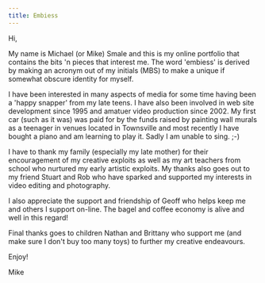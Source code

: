 ```yaml
---
title: Embiess
---
```


Hi,

My name is Michael (or Mike) Smale and this is my online portfolio that contains the bits 'n pieces that interest me. The word 'embiess' is derived by making an acronym out of my initials (MBS) to make a unique if somewhat obscure identity for myself.

I have been interested in many aspects of media for some time having been a 'happy snapper' from my late teens. I have also been involved in web site development since 1995 and amatuer video production since 2002. My first car (such as it was) was paid for by the funds raised by painting wall murals as a teenager in venues located in Townsville and most recently I have bought a piano and am learning to play it. Sadly I am unable to sing. ;-)

I have to thank my family (especially my late mother) for their encouragement of my creative exploits as well as my art teachers from school who nurtured my early artistic exploits. My thanks also goes out to my friend Stuart and Rob who have sparked and supported my interests in video editing and photography.

I also appreciate the support and friendship of Geoff who helps keep me and others I support on-line.  The bagel and coffee economy is alive and well in this regard!

Final thanks goes to children Nathan and Brittany who support me (and make sure I  don't buy too many toys) to further my creative endeavours.

Enjoy!

Mike
